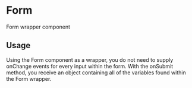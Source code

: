 # Form
Form wrapper component

## Usage
Using the Form component as a wrapper, you do not need to supply onChange events for every input within the form. With the onSubmit method, you receive an object containing all of the variables found within the Form wrapper.

